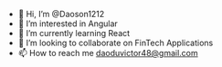 - 👋 Hi, I’m @Daoson1212
- 👀 I’m interested in Angular
- 🌱 I’m currently learning React
- 💞️ I’m looking to collaborate on FinTech Applications
- 📫 How to reach me daoduvictor48@gmail.com
<!---
Daoson1212/Daoson1212 is a ✨ special ✨ repository because its `README.md` (this file) appears on your GitHub profile.
You can click the Preview link to take a look at your changes.
--->
